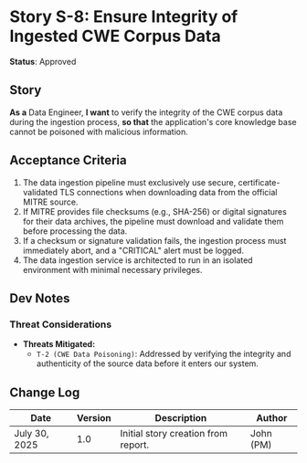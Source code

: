# Story S-8: Ensure Integrity of Ingested CWE Corpus Data

**Status**: Approved

## Story

**As a** Data Engineer,
**I want** to verify the integrity of the CWE corpus data during the ingestion process,
**so that** the application's core knowledge base cannot be poisoned with malicious information.

## Acceptance Criteria

1.  The data ingestion pipeline must exclusively use secure, certificate-validated TLS connections when downloading data from the official MITRE source.
2.  If MITRE provides file checksums (e.g., SHA-256) or digital signatures for their data archives, the pipeline must download and validate them before processing the data.
3.  If a checksum or signature validation fails, the ingestion process must immediately abort, and a "CRITICAL" alert must be logged.
4.  The data ingestion service is architected to run in an isolated environment with minimal necessary privileges.

## Dev Notes

### Threat Considerations

* **Threats Mitigated:**
    * `T-2 (CWE Data Poisoning)`: Addressed by verifying the integrity and authenticity of the source data before it enters our system.

## Change Log

| Date          | Version | Description                   | Author      |
|---------------|---------|-------------------------------|-------------|
| July 30, 2025 | 1.0     | Initial story creation from report. | John (PM)   |